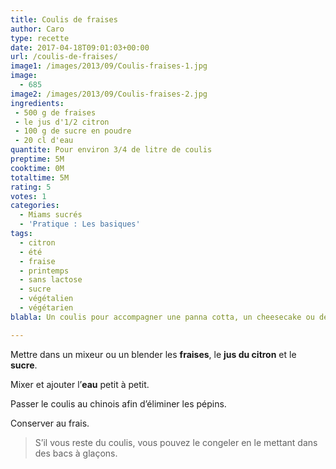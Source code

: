 ```yaml
---
title: Coulis de fraises
author: Caro
type: recette
date: 2017-04-18T09:01:03+00:00
url: /coulis-de-fraises/
image1: /images/2013/09/Coulis-fraises-1.jpg
image:
  - 685
image2: /images/2013/09/Coulis-fraises-2.jpg
ingredients:
 - 500 g de fraises
 - le jus d'1/2 citron
 - 100 g de sucre en poudre
 - 20 cl d'eau
quantite: Pour environ 3/4 de litre de coulis
preptime: 5M
cooktime: 0M
totaltime: 5M
rating: 5
votes: 1
categories:
  - Miams sucrés
  - 'Pratique : Les basiques'
tags:
  - citron
  - été
  - fraise
  - printemps
  - sans lactose
  - sucre
  - végétalien
  - végétarien
blabla: Un coulis pour accompagner une panna cotta, un cheesecake ou des yaourts maison

---
```

Mettre dans un mixeur ou un blender les **fraises**, le **jus du citron** et le **sucre**.

Mixer et ajouter l&rsquo;**eau** petit à petit.

Passer le coulis au chinois afin d&rsquo;éliminer les pépins.

Conserver au frais.

> S&rsquo;il vous reste du coulis, vous pouvez le congeler en le mettant dans des bacs à glaçons.
